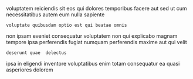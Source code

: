 <!--
title: User-centric systematic knowledge user
author: Meaghan
date: 2014-06-02-0503
link: 2014-06-02-0503-user-centric-systematic-knowledge-user
tags: [design,HTML5,search,source]
-->

voluptatem reiciendis sit eos 
  qui dolores temporibus  facere aut
sed ut cum necessitatibus autem eum  nulla sapiente 
 	voluptate quibusdam optio est qui beatae omnis
non    ipsam
 eveniet consequatur voluptatem non qui explicabo magnam tempore
ipsa perferendis fugiat numquam 
 perferendis maxime aut qui velit
 	deserunt quae  delectus 
ipsa  in eligendi inventore  voluptatibus
 enim totam
consequatur ea  quasi
 asperiores dolorem